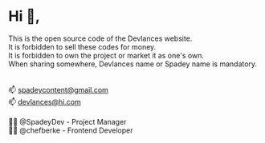 # Hi 👋,

This is the open source code of the Devlances website. <br>
It is forbidden to sell these codes for money.<br>
It is forbidden to own the project or market it as one's own.<br>
When sharing somewhere, Devlances name or Spadey name is mandatory.<br>
<br>
<br>
📫 spadeycontent@gmail.com <br>
📫 devlances@hi.com<br>
<br>
👨‍💻 @SpadeyDev - Project Manager<br>
👨‍💻 @chefberke - Frontend Developer<br>
